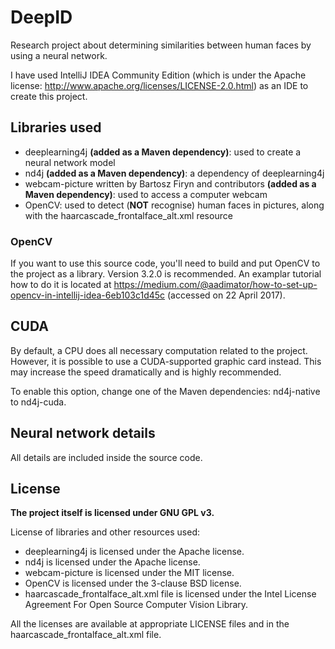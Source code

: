 # DeepID
Research project about determining similarities between human faces by using a neural network.

I have used IntelliJ IDEA Community Edition (which is under the Apache license: http://www.apache.org/licenses/LICENSE-2.0.html) as an IDE to create this project.

## Libraries used
* deeplearning4j **(added as a Maven dependency)**: used to create a neural network model
* nd4j **(added as a Maven dependency)**: a dependency of deeplearning4j
* webcam-picture written by Bartosz Firyn and contributors **(added as a Maven dependency)**: used to access a computer webcam
* OpenCV: used to detect (**NOT** recognise) human faces in pictures, along with the haarcascade_frontalface_alt.xml resource

### OpenCV
If you want to use this source code, you'll need to build and put OpenCV to the project as a library. Version 3.2.0 is recommended. An examplar tutorial how to do it is located at https://medium.com/@aadimator/how-to-set-up-opencv-in-intellij-idea-6eb103c1d45c (accessed on 22 April 2017).

## CUDA
By default, a CPU does all necessary computation related to the project. However, it is possible to use a CUDA-supported graphic card instead. This may increase the speed dramatically and is highly recommended.

To enable this option, change one of the Maven dependencies: nd4j-native to nd4j-cuda.

## Neural network details
All details are included inside the source code.

## License
**The project itself is licensed under GNU GPL v3.**

License of libraries and other resources used:
* deeplearning4j is licensed under the Apache license.
* nd4j is licensed under the Apache license.
* webcam-picture is licensed under the MIT license.
* OpenCV is licensed under the 3-clause BSD license.
* haarcascade_frontalface_alt.xml file is licensed under the Intel License Agreement For Open Source Computer Vision Library.

All the licenses are available at appropriate LICENSE files and in the haarcascade_frontalface_alt.xml file.
